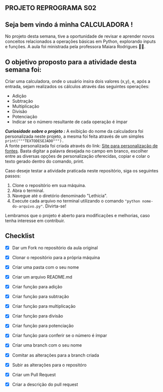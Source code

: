 ## PROJETO REPROGRAMA S02

## Seja bem vindo á minha CALCULADORA !


No projeto desta semana, tive a oportunidade de revisar e aprender novos conceitos relacionados a operações básicas em Python, explorando inputs e funções. A aula foi ministrada pela professora Maiara Rodrigues 👧🏻.

## O objetivo proposto para a atividade desta semana foi:

Criar uma calculadora, onde o usuário insira dois valores (x,y), e, após a entrada, sejam realizados os cálculos através das seguintes operações:

-   Adição
-   Subtração
-   Multiplicação
-   Divisão
-   Potenciação
- Indicar se o número resultante de cada operação é ímpar

***Curiosidade sobre o projeto :***
A exibição do nome da calculadora foi personalizada neste projeto, a mesma foi feita através de um simples `print("""TEXTODESEJADO""").`  
A fonte personalizada foi criada através do link: [Site para personalização de fontes](https://fsymbols.com/generators/blocky/). 
Basta digitar a palavra desejada no campo em branco, escolher entre as diversas opções de personalização oferecidas, copiar e colar o texto gerado dentro do comando, print. 



Caso deseje testar a atividade praticada neste repositório, siga os seguintes passos:

1. Clone o repositório em sua máquina.
2. Abra o terminal.
3. Navegue até o diretório denominado "Lethicia".
4. Execute cada arquivo no terminal utilizando o comando `"python nome-do-arquivo.py"`.
Divirta-se!

Lembramos que o projeto é aberto para modificações e melhorias, caso tenha interesse em contribuir.

## Checklist

 - [x] Dar um Fork no repositório da aula original 
 - [x] Clonar o repositório para a própria máquina
 - [x] Criar uma pasta com o seu nome 
 - [x] Criar um arquivo README.md
 - [x] Criar função para adição
 - [x] Criar função para subtração 
 - [x] Criar função para multiplicação
 - [x] Criar função para divisão 
 - [x] Criar função para potenciação
 - [x] Criar função para conferir se o número é ímpar
 - [x] Criar uma branch com o seu nome 
 - [x] Comitar as alterações para a branch criada 
 - [x] Subir as alterações para o repositóro
 - [x] Criar um Pull Request
 - [x] Criar a descrição do pull request 


